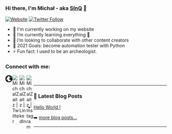 <!--
**sineczek/sineczek** is a ✨ _special_ ✨ repository because its `README.md` (this file) appears on your GitHub profile.

Here are some ideas to get you started:

- 🔭 I’m currently working on ...
- 🌱 I’m currently learning ...
- 👯 I’m looking to collaborate on ...
- 🤔 I’m looking for help with ...
- 💬 Ask me about ...
- 📫 How to reach me: ...
- 😄 Pronouns: ...
- ⚡ Fun fact: ...
-->
### Hi there, I'm Michał - aka [SInQ][website] 👋

[![Website](https://img.shields.io/website?label=zaitz.tk&style=for-the-badge&url=https%3A%2F%2Fzaitz.tk)](https://sinq.cc)
[![Twitter Follow](https://img.shields.io/twitter/follow/MichalZaitz?color=1DA1F2&logo=twitter&style=for-the-badge)](https://twitter.com/intent/follow?original_referer=https%3A%2F%2Fgithub.com%2Fsineczek&screen_name=michalzaitz)


- 🔭 I'm currently working on my website
- 🌱 I’m currently learning everything 🤣
- 👯 I’m looking to collaborate with other content creators
- 🥅 2021 Goals: become automation tester with Python
- ⚡ Fun fact: I used to be an archeologist.

### Connect with me:

[<img align="left" alt="zaitz.tk" width="22px" src="https://raw.githubusercontent.com/iconic/open-iconic/master/svg/globe.svg" />][website]
[<img align="left" alt="MichalZaitz | Twitter" width="22px" src="https://cdn.jsdelivr.net/npm/simple-icons@v3/icons/twitter.svg" />][twitter]
[<img align="left" alt="MichalZaitz | LinkedIn" width="22px" src="https://cdn.jsdelivr.net/npm/simple-icons@v3/icons/linkedin.svg" />][linkedin]
[<img align="left" alt="MichalZaitz | Instagram" width="22px" src="https://cdn.jsdelivr.net/npm/simple-icons@v3/icons/instagram.svg" />][instagram]

<br />

---

### 📕 Latest Blog Posts

<!-- BLOG-POST-LIST:START -->
- [Hello World !](http://stronadomowa.herokuapp.com/post/14)
<!-- BLOG-POST-LIST:END -->

➡️ [more blog posts...](https://zaitz.tk)

---

[website]: http://zaitz.tk
[twitter]: https://twitter.com/MichalZaitz
[instagram]: https://instagram.com/michalzaitz
[linkedin]: https://linkedin.com/in/michal-zaitz

